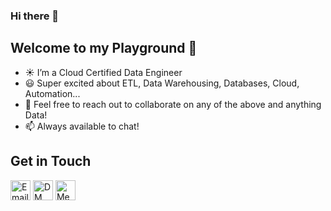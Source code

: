 ### Hi there 👋

## Welcome to my Playground :rocket:

- :sunny: I’m a Cloud Certified Data Engineer
- :smiley: Super excited about ETL, Data Warehousing, Databases, Cloud, Automation...
- 👯 Feel free to reach out to collaborate on any of the above and anything Data!
- 📫 Always available to chat!

## Get in Touch
[<img src='https://cdn-icons-png.flaticon.com/512/281/281786.png' width='32' title='Email Me!'>](kolaobajuluwa@gmail.com)
[<img src='https://cdn-icons-png.flaticon.com/512/733/733579.png' width='32' title='DM Me!'>](https://twitter.com/kolaobaj)
[<img src='https://cdn-icons-png.flaticon.com/512/174/174857.png' width='32' title='Message Me!'>](https://www.linkedin.com/in/kolapo-obajuluwa-562978a5/)

<!--
**kolaoba/kolaoba** is a ✨ _special_ ✨ repository because its `README.md` (this file) appears on your GitHub profile.

Here are some ideas to get you started:

- 🔭 I’m currently working on ...
- 🌱 I’m currently learning ...
- 👯 I’m looking to collaborate on ...
- 🤔 I’m looking for help with ...
- 💬 Ask me about ...
- 📫 How to reach me: ...
- 😄 Pronouns: ...
- ⚡ Fun fact: ...
-->
